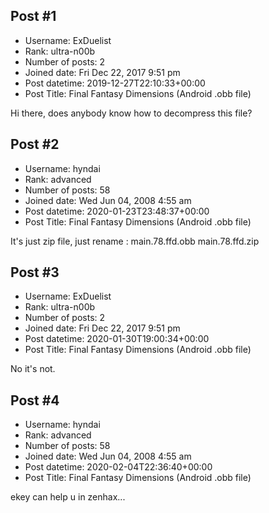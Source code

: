 ## Post #1
- Username: ExDuelist
- Rank: ultra-n00b
- Number of posts: 2
- Joined date: Fri Dec 22, 2017 9:51 pm
- Post datetime: 2019-12-27T22:10:33+00:00
- Post Title: Final Fantasy Dimensions (Android .obb file)

Hi there, does anybody know how to decompress this file?
## Post #2
- Username: hyndai
- Rank: advanced
- Number of posts: 58
- Joined date: Wed Jun 04, 2008 4:55 am
- Post datetime: 2020-01-23T23:48:37+00:00
- Post Title: Final Fantasy Dimensions (Android .obb file)

It's just zip file, just rename : main.78.ffd.obb main.78.ffd.zip
## Post #3
- Username: ExDuelist
- Rank: ultra-n00b
- Number of posts: 2
- Joined date: Fri Dec 22, 2017 9:51 pm
- Post datetime: 2020-01-30T19:00:34+00:00
- Post Title: Final Fantasy Dimensions (Android .obb file)

No it's not.
## Post #4
- Username: hyndai
- Rank: advanced
- Number of posts: 58
- Joined date: Wed Jun 04, 2008 4:55 am
- Post datetime: 2020-02-04T22:36:40+00:00
- Post Title: Final Fantasy Dimensions (Android .obb file)

ekey can help u in zenhax...
